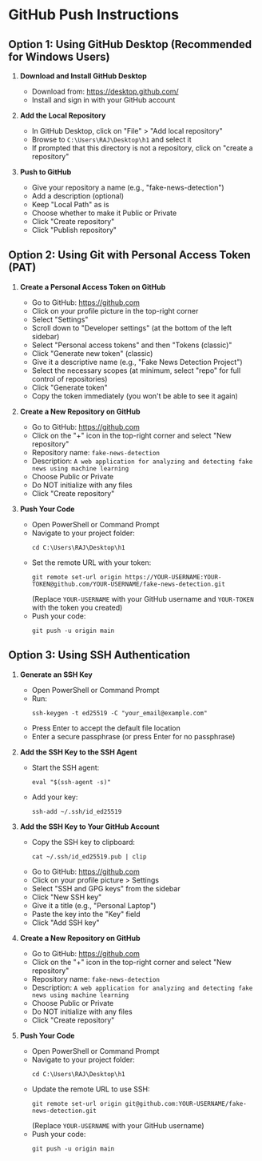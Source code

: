 # GitHub Push Instructions

## Option 1: Using GitHub Desktop (Recommended for Windows Users)

1. **Download and Install GitHub Desktop**
   - Download from: https://desktop.github.com/
   - Install and sign in with your GitHub account

2. **Add the Local Repository**
   - In GitHub Desktop, click on "File" > "Add local repository"
   - Browse to `C:\Users\RAJ\Desktop\h1` and select it
   - If prompted that this directory is not a repository, click on "create a repository"

3. **Push to GitHub**
   - Give your repository a name (e.g., "fake-news-detection")
   - Add a description (optional)
   - Keep "Local Path" as is
   - Choose whether to make it Public or Private
   - Click "Create repository"
   - Click "Publish repository"

## Option 2: Using Git with Personal Access Token (PAT)

1. **Create a Personal Access Token on GitHub**
   - Go to GitHub: https://github.com
   - Click on your profile picture in the top-right corner
   - Select "Settings"
   - Scroll down to "Developer settings" (at the bottom of the left sidebar)
   - Select "Personal access tokens" and then "Tokens (classic)"
   - Click "Generate new token" (classic)
   - Give it a descriptive name (e.g., "Fake News Detection Project")
   - Select the necessary scopes (at minimum, select "repo" for full control of repositories)
   - Click "Generate token"
   - Copy the token immediately (you won't be able to see it again)

2. **Create a New Repository on GitHub**
   - Go to GitHub: https://github.com
   - Click on the "+" icon in the top-right corner and select "New repository"
   - Repository name: `fake-news-detection`
   - Description: `A web application for analyzing and detecting fake news using machine learning`
   - Choose Public or Private
   - Do NOT initialize with any files
   - Click "Create repository"

3. **Push Your Code**
   - Open PowerShell or Command Prompt
   - Navigate to your project folder:
     ```
     cd C:\Users\RAJ\Desktop\h1
     ```
   - Set the remote URL with your token:
     ```
     git remote set-url origin https://YOUR-USERNAME:YOUR-TOKEN@github.com/YOUR-USERNAME/fake-news-detection.git
     ```
     (Replace `YOUR-USERNAME` with your GitHub username and `YOUR-TOKEN` with the token you created)
   - Push your code:
     ```
     git push -u origin main
     ```

## Option 3: Using SSH Authentication

1. **Generate an SSH Key**
   - Open PowerShell or Command Prompt
   - Run:
     ```
     ssh-keygen -t ed25519 -C "your_email@example.com"
     ```
   - Press Enter to accept the default file location
   - Enter a secure passphrase (or press Enter for no passphrase)

2. **Add the SSH Key to the SSH Agent**
   - Start the SSH agent:
     ```
     eval "$(ssh-agent -s)"
     ```
   - Add your key:
     ```
     ssh-add ~/.ssh/id_ed25519
     ```

3. **Add the SSH Key to Your GitHub Account**
   - Copy the SSH key to clipboard:
     ```
     cat ~/.ssh/id_ed25519.pub | clip
     ```
   - Go to GitHub: https://github.com
   - Click on your profile picture > Settings
   - Select "SSH and GPG keys" from the sidebar
   - Click "New SSH key"
   - Give it a title (e.g., "Personal Laptop")
   - Paste the key into the "Key" field
   - Click "Add SSH key"

4. **Create a New Repository on GitHub**
   - Go to GitHub: https://github.com
   - Click on the "+" icon in the top-right corner and select "New repository"
   - Repository name: `fake-news-detection`
   - Description: `A web application for analyzing and detecting fake news using machine learning`
   - Choose Public or Private
   - Do NOT initialize with any files
   - Click "Create repository"

5. **Push Your Code**
   - Open PowerShell or Command Prompt
   - Navigate to your project folder:
     ```
     cd C:\Users\RAJ\Desktop\h1
     ```
   - Update the remote URL to use SSH:
     ```
     git remote set-url origin git@github.com:YOUR-USERNAME/fake-news-detection.git
     ```
     (Replace `YOUR-USERNAME` with your GitHub username)
   - Push your code:
     ```
     git push -u origin main
     ``` 